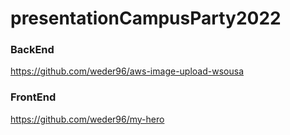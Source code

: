 # presentationCampusParty2022


### BackEnd
https://github.com/weder96/aws-image-upload-wsousa

### FrontEnd
https://github.com/weder96/my-hero
